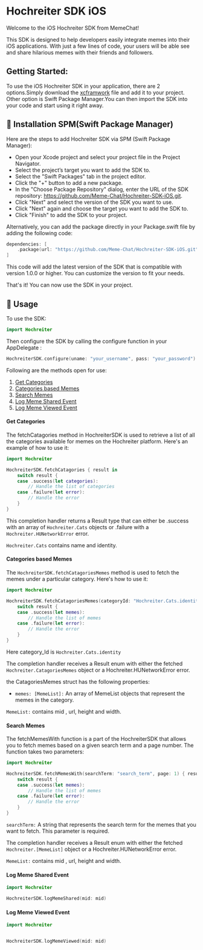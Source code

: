 # Hochreiter SDK iOS 

Welcome to the iOS Hochreiter SDK from MemeChat!

This SDK is designed to help developers easily integrate memes into their iOS applications. With just a few lines of code, your users will be able see and share hilarious memes with their friends and followers.

## Getting Started:

To use the iOS Hochreiter SDK in your application, there are 2 options.Simply download the [xcframwork](https://github.com/Meme-Chat/Hochreiter-SDK-iOS/releases/tag/1.0.0) file and add it to your project. Other option is Swift Package Manager.You can then import the SDK into your code and start using it right away.


## 🎉 Installation SPM(Swift Package Manager)

Here are the steps to add Hochreiter SDK via SPM (Swift Package Manager):

- Open your Xcode project and select your project file in the Project Navigator.
- Select the project’s target you want to add the SDK to.
- Select the "Swift Packages" tab in the project editor.
- Click the "+" button to add a new package.
- In the "Choose Package Repository" dialog, enter the URL of the SDK repository: https://github.com/Meme-Chat/Hochreiter-SDK-iOS.git.
- Click "Next" and select the version of the SDK you want to use.
- Click "Next" again and choose the target you want to add the SDK to.
- Click "Finish" to add the SDK to your project.

Alternatively, you can add the package directly in your Package.swift file by adding the following code:

```swift
dependencies: [
    .package(url: "https://github.com/Meme-Chat/Hochreiter-SDK-iOS.git", .upToNextMajor(from: "1.0.0"))
]
```
This code will add the latest version of the SDK that is compatible with version 1.0.0 or higher. You can customize the version to fit your needs.

That's it! You can now use the SDK in your project.




## 🚀 Usage

To use the SDK:

```swift
import Hochreiter
```

Then configure the SDK by calling the configure function in your AppDelegate :

```swift
HochreiterSDK.configure(uname: "your_username", pass: "your_password")

```

Following are the methods open for use:

1. [Get Categories](https://github.com/Meme-Chat/Hochreiter-SDK-iOS/blob/mian/README.md#gc)
2. [Categories based Memes](https://github.com/Meme-Chat/Hochreiter-SDK-iOS/blob/mian/README.md#cbm)
3. [Search Memes](https://github.com/Meme-Chat/Hochreiter-SDK-iOS/blob/mian/README.md#sm)
4. [Log Meme Shared Event](https://github.com/Meme-Chat/Hochreiter-SDK-iOS/blob/mian/README.md#lms)
5. [Log Meme Viewed Event](https://github.com/Meme-Chat/Hochreiter-SDK-iOS/blob/mian/README.md#lmv)


#### Get Categories <a name="gc"></a>

The fetchCatagories method in HochreiterSDK is used to retrieve a list of all the categories available for memes on the Hochreiter platform. Here's an example of how to use it:

```swift
import Hochreiter

HochreiterSDK.fetchCatagories { result in
    switch result {
    case .success(let categories):
        // Handle the list of categories
    case .failure(let error):
        // Handle the error
    }
}
```
 This completion handler returns a Result type that can either be .success with an array of `Hochreiter.Cats` objects or .failure with a `Hochreiter.HUNetworkError` error.

`Hochreiter.Cats` contains name and identity.


#### Categories based Memes <a name="cbm"></a>

The `HochreiterSDK.fetchCatagoriesMemes` method is used to fetch the memes under a particular category. Here's how to use it:

```swift
import Hochreiter

HochreiterSDK.fetchCatagoriesMemes(categoryId: "Hochreiter.Cats.identity", page: 1) { result in
    switch result {
    case .success(let memes):
        // Handle the list of memes
    case .failure(let error):
        // Handle the error
    }
}
```

Here category_Id is `Hochreiter.Cats.identity`


The completion handler receives a Result enum with either the fetched `Hochreiter.CatagoriesMemes` object or a Hochreiter.HUNetworkError error.

the CatagoriesMemes struct has the following properties:

- `memes: [MemeList]:` An array of MemeList objects that represent the memes in the category.

`MemeList:` contains mid , url, height and width.



#### Search Memes <a name="sm"></a>

The fetchMemesWith function is a part of the HochreiterSDK that allows you to fetch memes based on a given search term and a page number. The function takes two parameters:

```swift
import Hochreiter

HochreiterSDK.fetchMemesWith(searchTerm: "search_term", page: 1) { result in
    switch result {
    case .success(let memes):
        // Handle the list of memes
    case .failure(let error):
        // Handle the error
    }
}
```

`searchTerm:` A string that represents the search term for the memes that you want to fetch. This parameter is required.

The completion handler receives a Result enum with either the fetched `Hochreiter.[MemeList]` object or a Hochreiter.HUNetworkError error.

`MemeList:` contains mid , url, height and width.

#### Log Meme Shared Event <a name="lms"></a>
```swift
import Hochreiter

HochreiterSDK.logMemeShared(mid: mid)
```
#### Log Meme Viewed Event <a name="lmv"></a>
```swift
import Hochreiter


HochreiterSDK.logMemeViewed(mid: mid)
```



